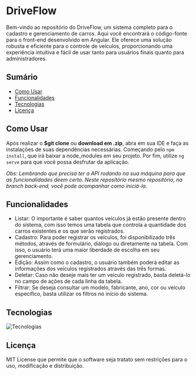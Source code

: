 # DriveFlow

Bem-vindo ao repositório do DriveFlow, um sistema completo para o cadastro e gerenciamento de carros. Aqui você encontrará o código-fonte para o front-end desenvolvido em Angular. Ele oferece uma solução robusta e eficiente para o controle de veículos, proporcionando uma experiência intuitiva e fácil de usar tanto para usuários finais quanto para administradores.

## Sumário

- [Como Usar](#como-usar)
- [Funcionalidades](#funcionalidades)
- [Tecnologias](#tecnologias)
- [Licença](#licença)

## Como Usar

Após realizar o **$git clone** ou **download em .zip**, abra em sua IDE e faça as instalações de suas dependências necessárias. Começando pelo `npm install`, que irá baixar a node_modules em seu projeto. Por fim, utilize `ng serve` para que você possa desfrutar da aplicação.

<i> Obs: Lembrando que precisa ter a API rodando na sua máquina para que as funcionalidades deem certo. Neste repositório mesmo repositório, na branch back-end, você pode acompanhar como iniciá-la. </i>

## Funcionalidades

- Listar: O importante é saber quantos veículos já estão presente dentro do sistema, com isso temos uma tabela que controla a quantidade dos carros existentes e os que serão registrados.
- Cadastro: Para poder registrar os veículos, foi disponibilizado três métodos, através de formulário, diálogo ou diretamente na tabela. Com isso, o usuário terá uma maior liberdade de escolha em seu gerenciamento.
- Edição: Assim como o cadastro, o usuário também poderá editar as informações dos veículos registrados através das três formas.
- Deletar: Caso não deseje mais ter um veículo registrado, basta deletá-lo no campo de ações de cada linha da tabela.
- Filtrar: Se deseja consultar um modelo, fabricante, ano, cor ou veículo específico, basta utilizar os filtros no início do sistema. 

## Tecnologias

![Tecnologias](https://skillicons.dev/icons?i=angular,typescript)

## Licença

MIT License que permite que o software seja tratato sem restrições para o uso, modificação e distribuição.
